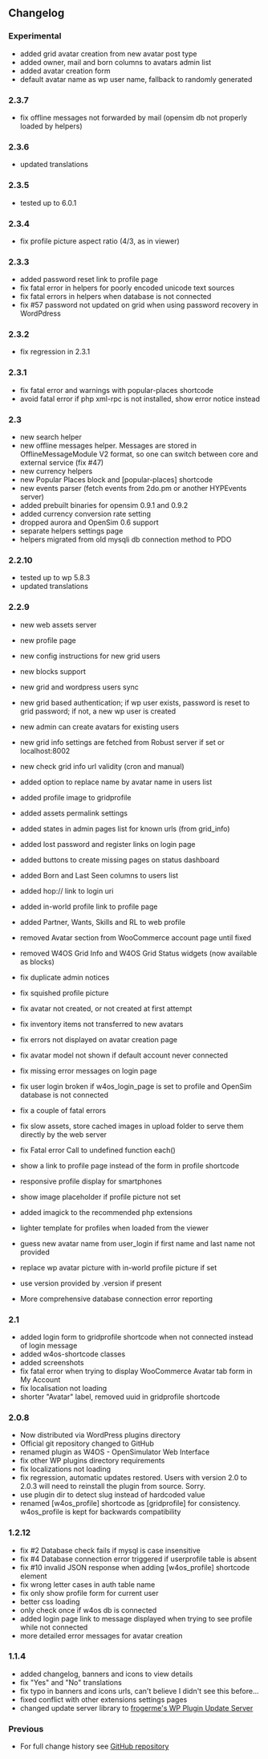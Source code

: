 ## Changelog

### Experimental
* added grid avatar creation from new avatar post type
* added owner, mail and born columns to avatars admin list
* added avatar creation form
* default avatar name as wp user name, fallback to randomly generated

### 2.3.7
* fix offline messages not forwarded by mail (opensim db not properly loaded by helpers)

### 2.3.6
* updated translations

### 2.3.5
* tested up to 6.0.1

### 2.3.4
* fix profile picture aspect ratio (4/3, as in viewer)

### 2.3.3
* added password reset link to profile page
* fix fatal error in helpers for poorly encoded unicode text sources
* fix fatal errors in helpers when database is not connected
* fix #57 password not updated on grid when using password recovery in WordPdress

### 2.3.2
* fix regression in 2.3.1

### 2.3.1
* fix fatal error and warnings with popular-places shortcode
* avoid fatal error if php xml-rpc is not installed, show error notice instead

### 2.3
* new search helper
* new offline messages helper. Messages are stored in OfflineMessageModule V2 format, so one can switch between core and external service (fix #47)
* new currency helpers
* new Popular Places block and [popular-places] shortcode
* new events parser (fetch events from 2do.pm or another HYPEvents server)
* added prebuilt binaries for opensim 0.9.1 and 0.9.2
* added currency conversion rate setting
* dropped aurora and OpenSim 0.6 support
* separate helpers settings page
* helpers migrated from old mysqli db connection method to PDO

### 2.2.10
* tested up to wp 5.8.3
* updated translations

### 2.2.9
* new web assets server
* new profile page
* new config instructions for new grid users
* new blocks support
* new grid and wordpress users sync
* new grid based authentication; if wp user exists, password is reset to grid password; if not, a new wp user is created
* new admin can create avatars for existing users
* new grid info settings are fetched from Robust server if set or localhost:8002
* new check grid info url validity (cron and manual)

* added option to replace name by avatar name in users list
* added profile image to gridprofile
* added assets permalink settings
* added states in admin pages list for known urls (from grid_info)
* added lost password and register links on login page
* added buttons to create missing pages on status dashboard
* added Born and Last Seen columns to users list
* added hop:// link to login uri
* added in-world profile link to profile page
* added Partner, Wants, Skills and RL to web profile

* removed Avatar section from WooCommerce account page until fixed
* removed W4OS Grid Info and W4OS Grid Status widgets (now available as blocks)
* fix duplicate admin notices
* fix squished profile picture
* fix avatar not created, or not created at first attempt
* fix inventory items not transferred to new avatars
* fix errors not displayed on avatar creation page
* fix avatar model not shown if default account never connected
* fix missing error messages on login page
* fix user login broken if w4os_login_page is set to profile and OpenSim database is not connected
* fix a couple of fatal errors
* fix slow assets, store cached images in upload folder to serve them directly by the web server
* fix Fatal error Call to undefined function each()

* show a link to profile page instead of the form in profile shortcode
* responsive profile display for smartphones
* show image placeholder if profile picture not set
* added imagick to the recommended php extensions
* lighter template for profiles when loaded from the viewer
* guess new avatar name from user_login if first name and last name not provided
* replace wp avatar picture with in-world profile picture if set
* use version provided by .version if present
* More comprehensive database connection error reporting

### 2.1
* added login form to gridprofile shortcode when not connected instead of login message
* added w4os-shortcode classes
* added screenshots
* fix fatal error when trying to display  WooCommerce Avatar tab form in My Account
* fix localisation not loading
* shorter "Avatar" label, removed uuid in gridprofile shortcode

### 2.0.8
* Now distributed via WordPress plugins directory
* Official git repository changed to GitHub
* renamed plugin as W4OS - OpenSimulator Web Interface
* fix other WP plugins directory requirements
* fix localizations not loading
* fix regression, automatic updates restored. Users with version 2.0 to 2.0.3 will need to reinstall the plugin from source. Sorry.
* use plugin dir to detect slug instead of hardcoded value
* renamed [w4os_profile] shortcode as [gridprofile] for consistency. w4os_profile is kept for backwards compatibility

### 1.2.12
* fix #2 Database check fails if mysql is case insensitive
* fix #4  Database connection error triggered if userprofile table is absent
* fix #10 invalid JSON response when adding [w4os_profile] shortcode element
* fix wrong letter cases in auth table name
* fix only show profile form for current user
* better css loading
* only check once if w4os db is connected
* added login page link to message displayed when trying to see profile while not connected
* more detailed error messages for avatar creation

### 1.1.4
* added changelog, banners and icons to view details
* fix "Yes" and "No" translations
* fix typo in banners and icons urls, can't believe I didn't see this before...
* fixed conflict with other extensions settings pages
* changed update server library to [frogerme's WP Plugin Update Server](https://github.com/froger-me/wp-plugin-update-server)

### Previous
* For full change history see [GitHub repository](https://github.com/GuduleLapointe/w4os/commits/master)
